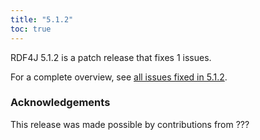 ```yaml
---
title: "5.1.2"
toc: true
---
```

RDF4J 5.1.2 is a patch release that fixes 1 issues.

For a complete overview, see [all issues fixed in 5.1.2](https://github.com/eclipse/rdf4j/milestone/117?closed=1).

### Acknowledgements

This release was made possible by contributions from ???
